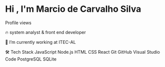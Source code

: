 
# Hi , I'm Marcio de Carvalho Silva

Profile views

🔥 system analyst & front end developer

🔭 I’m currently working at ITEC-AL


🛠  Tech Stack
JavaScript  Node.js  HTML  CSS  React  Git  GitHub  Visual Studio Code  PostgreSQL  SQLite 







